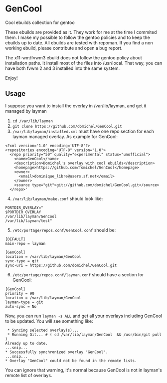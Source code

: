 # GenCool
Cool ebuilds collection for gentoo

These ebuilds are provided as it. They work for me at the time I commited them.
I make my possible to follow the gentoo policies and to keep the ebuilds up to date.
All ebuilds are tested with repoman.
If you find a non working ebuild, please contribute and open a bug report.

The x11-wm/fvwm3 ebuild does not follow the gentoo policy about installation paths.
It install most of the files into /usr/local.
That way, you can have both fvwm 2 and 3 installed into the same system.

Enjoy!

## Usage
I suppose you want to install the overlay in /var/lib/layman, and get it managed by layman

1) `cd /var/lib/layman`
2) `git clone https://github.com/domichel/GenCool.git`
3) `/var/lib/layman/installed.xml` must have one repo section for each layman managed overlay. As example for GenCool:
```
<?xml version='1.0' encoding='UTF-8'?>
<repositories encoding="UTF-8" version="1.0">
  <repo priority="50" quality="experimental" status="unofficial">
    <name>GenCool</name>
    <description>Domichel's overlay with cool ebuilds</description>
    <homepage>https://github.com/fomichel/GenCool</homepage>
    <owner>
      <email>dominique_libre@users.sf.net</email>
    </owner>
    <source type="git">git://github.com/domichel/GenCool.git</source>
  </repo>'
```
4)  `/var/lib/layman/make.conf` should look like:
```
PORTDIR_OVERLAY="
$PORTDIR_OVERLAY
/var/lib/layman/GenCool
/var/lib/layman/test"
```
5) `/etc/portage/repos.conf/GenCool.conf` should be:
```
[DEFAULT]
main-repo = layman

[GenCool]
location = /var/lib/layman/GenCool
sync-type = git
sync-uri = https://github.com/domichel/GenCool.git
```
6) `/etc/portage/repos.conf/layman.conf` should have a section for GenCool:
```
[GenCool]
priority = 90
location = /var/lib/layman/GenCool
layman-type = git
auto-sync = No
```
Now, you can run `layman -s ALL` and get all your overlays including GenCool to be updated.
You will see something like:
```
 * Syncing selected overlay(s)...
 * Running Git... # ( cd /var/lib/layman/GenCool  && /usr/bin/git pull )
Already up to date.
...snip...
* Successfully synchronized overlay "GenCool".
...snip...
* Overlay "GenCool" could not be found in the remote lists.
``` 
You can ignore that warning, it's normal because GenCool is not in layman's remote list of overlays. 
